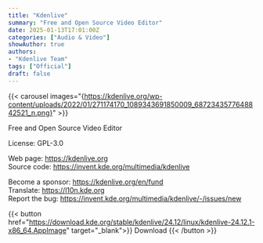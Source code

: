 ```yaml
---
title: "Kdenlive"
summary: "Free and Open Source Video Editor"
date: 2025-01-13T17:01:00Z
categories: ["Audio & Video"]
showAuthor: true
authors:
- "Kdenlive Team"
tags: ["Official"]
draft: false
---
```


{{< carousel images="{https://kdenlive.org/wp-content/uploads/2022/01/271174170_1089343691850009_6872343577648842521_n.png}" >}}

Free and Open Source Video Editor

License: GPL-3.0

Web page: <https://kdenlive.org>  
Source code: <https://invent.kde.org/multimedia/kdenlive>

Become a sponsor: <https://kdenlive.org/en/fund>  
Translate: <https://l10n.kde.org>  
Report the bug: <https://invent.kde.org/multimedia/kdenlive/-/issues/new>  

{{< button href="https://download.kde.org/stable/kdenlive/24.12/linux/kdenlive-24.12.1-x86_64.AppImage" target="_blank">}}
Download
{{< /button >}}